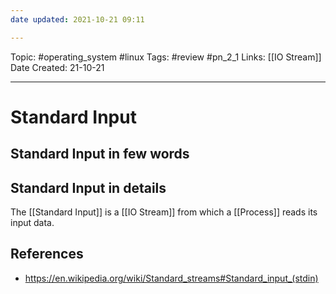 ```yaml
---
date updated: 2021-10-21 09:11

---
```


Topic: #operating_system #linux
Tags: #review #pn_2_1
Links: [[IO Stream]]
Date Created: 21-10-21

---

# Standard Input

## Standard Input in few words

## Standard Input in details

The [[Standard Input]] is a [[IO Stream]] from which a [[Process]] reads its input data.

## References

- <https://en.wikipedia.org/wiki/Standard_streams#Standard_input_(stdin)>
